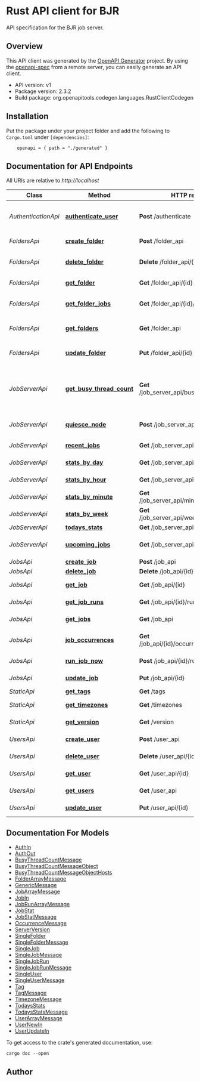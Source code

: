 # Rust API client for BJR

API specification for the BJR job server.

## Overview

This API client was generated by the [OpenAPI Generator](https://openapi-generator.tech) project.  By using the [openapi-spec](https://openapis.org) from a remote server, you can easily generate an API client.

- API version: v1
- Package version: 2.3.2
- Build package: org.openapitools.codegen.languages.RustClientCodegen

## Installation

Put the package under your project folder and add the following to `Cargo.toml` under `[dependencies]`:

```
    openapi = { path = "./generated" }
```

## Documentation for API Endpoints

All URIs are relative to *http://localhost*

Class | Method | HTTP request | Description
------------ | ------------- | ------------- | -------------
*AuthenticationApi* | [**authenticate_user**](docs/AuthenticationApi.md#authenticate_user) | **Post** /authenticate | Authenticates a user and returns a token
*FoldersApi* | [**create_folder**](docs/FoldersApi.md#create_folder) | **Post** /folder_api | Create a new Folder
*FoldersApi* | [**delete_folder**](docs/FoldersApi.md#delete_folder) | **Delete** /folder_api/{id} | Delete an existing folder
*FoldersApi* | [**get_folder**](docs/FoldersApi.md#get_folder) | **Get** /folder_api/{id} | Return a single folder
*FoldersApi* | [**get_folder_jobs**](docs/FoldersApi.md#get_folder_jobs) | **Get** /folder_api/{id}/jobs | Return list of jobs in a folder
*FoldersApi* | [**get_folders**](docs/FoldersApi.md#get_folders) | **Get** /folder_api | Return paginated list of all folders
*FoldersApi* | [**update_folder**](docs/FoldersApi.md#update_folder) | **Put** /folder_api/{id} | Update an existing folder
*JobServerApi* | [**get_busy_thread_count**](docs/JobServerApi.md#get_busy_thread_count) | **Get** /job_server_api/busy_thread_count | Retrieve the count of busy workers across worker pods/nodes
*JobServerApi* | [**quiesce_node**](docs/JobServerApi.md#quiesce_node) | **Post** /job_server_api/quiesce_worker | Quiesce a single worker pod/node
*JobServerApi* | [**recent_jobs**](docs/JobServerApi.md#recent_jobs) | **Get** /job_server_api/recent_jobs | List of recent jobs
*JobServerApi* | [**stats_by_day**](docs/JobServerApi.md#stats_by_day) | **Get** /job_server_api/daily_job_stats | Job statistics by day
*JobServerApi* | [**stats_by_hour**](docs/JobServerApi.md#stats_by_hour) | **Get** /job_server_api/hourly_job_stats | Job statistics by hour
*JobServerApi* | [**stats_by_minute**](docs/JobServerApi.md#stats_by_minute) | **Get** /job_server_api/minutely_job_stats | Job statistics by minute
*JobServerApi* | [**stats_by_week**](docs/JobServerApi.md#stats_by_week) | **Get** /job_server_api/weekly_job_stats | Job statistics by week
*JobServerApi* | [**todays_stats**](docs/JobServerApi.md#todays_stats) | **Get** /job_server_api/todays_stats | Todays Stats
*JobServerApi* | [**upcoming_jobs**](docs/JobServerApi.md#upcoming_jobs) | **Get** /job_server_api/upcoming_jobs | List of upcoming jobs
*JobsApi* | [**create_job**](docs/JobsApi.md#create_job) | **Post** /job_api | Creates a job
*JobsApi* | [**delete_job**](docs/JobsApi.md#delete_job) | **Delete** /job_api/{id} | Deletes a job
*JobsApi* | [**get_job**](docs/JobsApi.md#get_job) | **Get** /job_api/{id} | Retrieves a single job
*JobsApi* | [**get_job_runs**](docs/JobsApi.md#get_job_runs) | **Get** /job_api/{id}/runs | Retrieve the runs for a job
*JobsApi* | [**get_jobs**](docs/JobsApi.md#get_jobs) | **Get** /job_api | Retrieves jobs
*JobsApi* | [**job_occurrences**](docs/JobsApi.md#job_occurrences) | **Get** /job_api/{id}/occurrences/{end_date} | Upcoming job occurrences
*JobsApi* | [**run_job_now**](docs/JobsApi.md#run_job_now) | **Post** /job_api/{id}/run_now | Run a job now
*JobsApi* | [**update_job**](docs/JobsApi.md#update_job) | **Put** /job_api/{id} | Updates a single job
*StaticApi* | [**get_tags**](docs/StaticApi.md#get_tags) | **Get** /tags | Get tags
*StaticApi* | [**get_timezones**](docs/StaticApi.md#get_timezones) | **Get** /timezones | Get timezones
*StaticApi* | [**get_version**](docs/StaticApi.md#get_version) | **Get** /version | Server version
*UsersApi* | [**create_user**](docs/UsersApi.md#create_user) | **Post** /user_api | Creates a user
*UsersApi* | [**delete_user**](docs/UsersApi.md#delete_user) | **Delete** /user_api/{id} | Deletes a user
*UsersApi* | [**get_user**](docs/UsersApi.md#get_user) | **Get** /user_api/{id} | Retrieve a single user
*UsersApi* | [**get_users**](docs/UsersApi.md#get_users) | **Get** /user_api | Retrieves users
*UsersApi* | [**update_user**](docs/UsersApi.md#update_user) | **Put** /user_api/{id} | Update a single user


## Documentation For Models

 - [AuthIn](docs/AuthIn.md)
 - [AuthOut](docs/AuthOut.md)
 - [BusyThreadCountMessage](docs/BusyThreadCountMessage.md)
 - [BusyThreadCountMessageObject](docs/BusyThreadCountMessageObject.md)
 - [BusyThreadCountMessageObjectHosts](docs/BusyThreadCountMessageObjectHosts.md)
 - [FolderArrayMessage](docs/FolderArrayMessage.md)
 - [GenericMessage](docs/GenericMessage.md)
 - [JobArrayMessage](docs/JobArrayMessage.md)
 - [JobIn](docs/JobIn.md)
 - [JobRunArrayMessage](docs/JobRunArrayMessage.md)
 - [JobStat](docs/JobStat.md)
 - [JobStatMessage](docs/JobStatMessage.md)
 - [OccurrenceMessage](docs/OccurrenceMessage.md)
 - [ServerVersion](docs/ServerVersion.md)
 - [SingleFolder](docs/SingleFolder.md)
 - [SingleFolderMessage](docs/SingleFolderMessage.md)
 - [SingleJob](docs/SingleJob.md)
 - [SingleJobMessage](docs/SingleJobMessage.md)
 - [SingleJobRun](docs/SingleJobRun.md)
 - [SingleJobRunMessage](docs/SingleJobRunMessage.md)
 - [SingleUser](docs/SingleUser.md)
 - [SingleUserMessage](docs/SingleUserMessage.md)
 - [Tag](docs/Tag.md)
 - [TagMessage](docs/TagMessage.md)
 - [TimezoneMessage](docs/TimezoneMessage.md)
 - [TodaysStats](docs/TodaysStats.md)
 - [TodaysStatsMessage](docs/TodaysStatsMessage.md)
 - [UserArrayMessage](docs/UserArrayMessage.md)
 - [UserNewIn](docs/UserNewIn.md)
 - [UserUpdateIn](docs/UserUpdateIn.md)


To get access to the crate's generated documentation, use:

```
cargo doc --open
```

## Author



